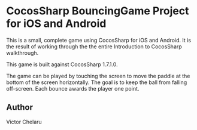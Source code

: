 CocosSharp BouncingGame Project for iOS and Android
====================================

This is a small, complete game using CocosSharp for iOS and Android.  It is the result of working through the the entire Introduction to CocosSharp walkthrough.

This game is built against CocosSharp 1.7.1.0.

The game can be played by touching the screen to move the paddle at the bottom of the screen horizontally.  The goal is to keep the ball from falling off-screen.  Each bounce awards the player one point.

Author
------

Victor Chelaru